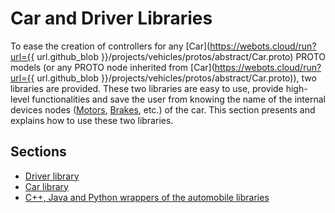 # Car and Driver Libraries

To ease the creation of controllers for any [Car](https://webots.cloud/run?url={{ url.github_blob }}/projects/vehicles/protos/abstract/Car.proto) PROTO models (or any PROTO node inherited from [Car](https://webots.cloud/run?url={{ url.github_blob }}/projects/vehicles/protos/abstract/Car.proto)), two libraries are provided.
These two libraries are easy to use, provide high-level functionalities and save the user from knowing the name of the internal devices nodes ([Motors](../reference/motor.md), [Brakes](../reference/brake.md), etc.) of the car.
This section presents and explains how to use these two libraries.

## Sections

- [Driver library](driver-library.md)
- [Car library](car-library.md)
- [C++, Java and Python wrappers of the automobile libraries](cpp-java-and-python-wrappers-of-the-automobile-libraries.md)
